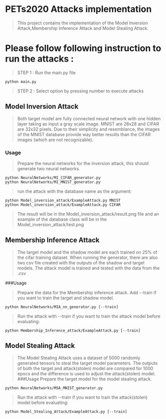 # PETs2020 Attacks implementation

> This project contains the implementation of the Model Inversion Attack,Membership Inference Attack and Model Stealing Attack.

# Please follow following instruction to run the attacks :
>STEP 1 : Run the main.py file
```shell
python main.py
```
>STEP 2 : Select option by pressing number to execute attacks


## Model Inversion Attack
> Both target model are fully connected neural network with one hidden layer taking as input a gray scale image. MNIST are 28x28 
> and CIFAR are 32x32 pixels. Due to their simplicity and resemblance, the images of the MNIST database provide way better results than the CIFAR images (which 
> are not recognizable).
>
### Usage
> Prepare the neural networks for the inversion attack, this should generate two neural networks.
```shell
python NeuralNetworks/MI_CIFAR_generator.py
python NeuralNetworks/MI_MNIST_generator.py
```
> run the attack with the database name as the argument:
```shell
python Model_inversion_attack/ExampleAttack.py MNIST
python Model_inversion_attack/ExampleAttack.py CIFAR
```

> The result will be in the Model_inversion_attack/result.png file and an example of the database class will be in the Model_inversion_attack/test.png


## Membership Inference Attack
> The target model and the shadow model are each trained on 25% of the cifar training dataset.
> When running the generator, there are also two csv file created with the outputs of the shadow 
> and target models. The  attack model is trained and tested with the data from the .csv

###Usage
> Prepare the data for the Membership inference attack. Add --train if you want to train the target and shadow model. 
```shell
python NeuralNetworks/MIA_nn_generator.py [--train]
```

> Run the attack with --train if you want to train the attack model before evaluating:
```shell
python Membership_Inference_attack/ExampleAttack.py [--train]
```

## Model Stealing Attack
> The Model Stealing Attack uses a dataset of 5000 randomly generated tensors to steal the target model parameters.
> The outputs of both the target and attack(stolen) model are compared for 1000 epocs and the difference is used to adjust the
> attack(stolen) model.
###Usage
> Prepare the target model for the model stealing attack. 
```shell
python NeuralNetworks/MSA_MNIST_generator.py
```

> Run the attack with --train if you want to train the attack(stolen) model before evaluating:
```shell
python Model_Stealing_Attack/ExampleAttack.py [--train]
```

